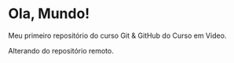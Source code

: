 # Ola, Mundo!
Meu primeiro repositório do curso Git & GitHub do Curso em Video.

Alterando do repositório remoto.
